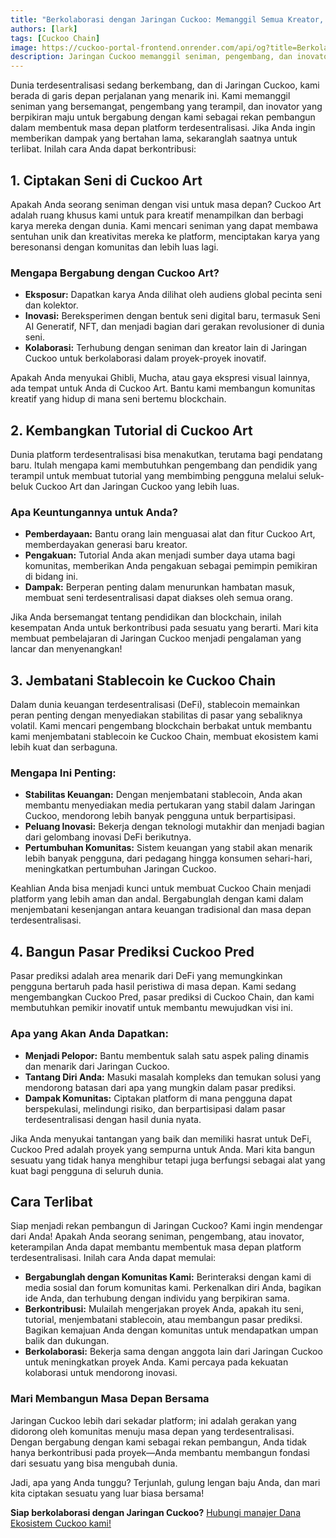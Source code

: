 ```yaml
---
title: "Berkolaborasi dengan Jaringan Cuckoo: Memanggil Semua Kreator, Pengembang, dan Inovator!"
authors: [lark]
tags: [Cuckoo Chain]
image: https://cuckoo-portal-frontend.onrender.com/api/og?title=Berkolaborasi%20dengan%20Jaringan%20Cuckoo%3A%20Memanggil%20Semua%20Kreator%2C%20Pengembang%2C%20dan%20Inovator%21
description: Jaringan Cuckoo memanggil seniman, pengembang, dan inovator yang bersemangat untuk bergabung dengan kami dalam membentuk masa depan platform terdesentralisasi. Kami mencari rekan pembangun untuk menciptakan seni, mengembangkan tutorial, menjembatani stablecoin, dan membangun pasar prediksi di Cuckoo Chain. Jika Anda ingin memberikan dampak di dunia blockchain, inilah kesempatan Anda!
---
```


Dunia terdesentralisasi sedang berkembang, dan di Jaringan Cuckoo, kami berada di garis depan perjalanan yang menarik ini. Kami memanggil seniman yang bersemangat, pengembang yang terampil, dan inovator yang berpikiran maju untuk bergabung dengan kami sebagai rekan pembangun dalam membentuk masa depan platform terdesentralisasi. Jika Anda ingin memberikan dampak yang bertahan lama, sekaranglah saatnya untuk terlibat. Inilah cara Anda dapat berkontribusi:

## 1. **Ciptakan Seni di Cuckoo Art**

Apakah Anda seorang seniman dengan visi untuk masa depan? Cuckoo Art adalah ruang khusus kami untuk para kreatif menampilkan dan berbagi karya mereka dengan dunia. Kami mencari seniman yang dapat membawa sentuhan unik dan kreativitas mereka ke platform, menciptakan karya yang beresonansi dengan komunitas dan lebih luas lagi.

### Mengapa Bergabung dengan Cuckoo Art?

- **Eksposur:** Dapatkan karya Anda dilihat oleh audiens global pecinta seni dan kolektor.
- **Inovasi:** Bereksperimen dengan bentuk seni digital baru, termasuk Seni AI Generatif, NFT, dan menjadi bagian dari gerakan revolusioner di dunia seni.
- **Kolaborasi:** Terhubung dengan seniman dan kreator lain di Jaringan Cuckoo untuk berkolaborasi dalam proyek-proyek inovatif.

Apakah Anda menyukai Ghibli, Mucha, atau gaya ekspresi visual lainnya, ada tempat untuk Anda di Cuckoo Art. Bantu kami membangun komunitas kreatif yang hidup di mana seni bertemu blockchain.

## 2. **Kembangkan Tutorial di Cuckoo Art**

Dunia platform terdesentralisasi bisa menakutkan, terutama bagi pendatang baru. Itulah mengapa kami membutuhkan pengembang dan pendidik yang terampil untuk membuat tutorial yang membimbing pengguna melalui seluk-beluk Cuckoo Art dan Jaringan Cuckoo yang lebih luas.

### Apa Keuntungannya untuk Anda?

- **Pemberdayaan:** Bantu orang lain menguasai alat dan fitur Cuckoo Art, memberdayakan generasi baru kreator.
- **Pengakuan:** Tutorial Anda akan menjadi sumber daya utama bagi komunitas, memberikan Anda pengakuan sebagai pemimpin pemikiran di bidang ini.
- **Dampak:** Berperan penting dalam menurunkan hambatan masuk, membuat seni terdesentralisasi dapat diakses oleh semua orang.

Jika Anda bersemangat tentang pendidikan dan blockchain, inilah kesempatan Anda untuk berkontribusi pada sesuatu yang berarti. Mari kita membuat pembelajaran di Jaringan Cuckoo menjadi pengalaman yang lancar dan menyenangkan!

## 3. **Jembatani Stablecoin ke Cuckoo Chain**

Dalam dunia keuangan terdesentralisasi (DeFi), stablecoin memainkan peran penting dengan menyediakan stabilitas di pasar yang sebaliknya volatil. Kami mencari pengembang blockchain berbakat untuk membantu kami menjembatani stablecoin ke Cuckoo Chain, membuat ekosistem kami lebih kuat dan serbaguna.

### Mengapa Ini Penting:

- **Stabilitas Keuangan:** Dengan menjembatani stablecoin, Anda akan membantu menyediakan media pertukaran yang stabil dalam Jaringan Cuckoo, mendorong lebih banyak pengguna untuk berpartisipasi.
- **Peluang Inovasi:** Bekerja dengan teknologi mutakhir dan menjadi bagian dari gelombang inovasi DeFi berikutnya.
- **Pertumbuhan Komunitas:** Sistem keuangan yang stabil akan menarik lebih banyak pengguna, dari pedagang hingga konsumen sehari-hari, meningkatkan pertumbuhan Jaringan Cuckoo.

Keahlian Anda bisa menjadi kunci untuk membuat Cuckoo Chain menjadi platform yang lebih aman dan andal. Bergabunglah dengan kami dalam menjembatani kesenjangan antara keuangan tradisional dan masa depan terdesentralisasi.

## 4. **Bangun Pasar Prediksi Cuckoo Pred**

Pasar prediksi adalah area menarik dari DeFi yang memungkinkan pengguna bertaruh pada hasil peristiwa di masa depan. Kami sedang mengembangkan Cuckoo Pred, pasar prediksi di Cuckoo Chain, dan kami membutuhkan pemikir inovatif untuk membantu mewujudkan visi ini.

### Apa yang Akan Anda Dapatkan:

- **Menjadi Pelopor:** Bantu membentuk salah satu aspek paling dinamis dan menarik dari Jaringan Cuckoo.
- **Tantang Diri Anda:** Masuki masalah kompleks dan temukan solusi yang mendorong batasan dari apa yang mungkin dalam pasar prediksi.
- **Dampak Komunitas:** Ciptakan platform di mana pengguna dapat berspekulasi, melindungi risiko, dan berpartisipasi dalam pasar terdesentralisasi dengan hasil dunia nyata.

Jika Anda menyukai tantangan yang baik dan memiliki hasrat untuk DeFi, Cuckoo Pred adalah proyek yang sempurna untuk Anda. Mari kita bangun sesuatu yang tidak hanya menghibur tetapi juga berfungsi sebagai alat yang kuat bagi pengguna di seluruh dunia.

## **Cara Terlibat**

Siap menjadi rekan pembangun di Jaringan Cuckoo? Kami ingin mendengar dari Anda! Apakah Anda seorang seniman, pengembang, atau inovator, keterampilan Anda dapat membantu membentuk masa depan platform terdesentralisasi. Inilah cara Anda dapat memulai:

- **Bergabunglah dengan Komunitas Kami:** Berinteraksi dengan kami di media sosial dan forum komunitas kami. Perkenalkan diri Anda, bagikan ide Anda, dan terhubung dengan individu yang berpikiran sama.
- **Berkontribusi:** Mulailah mengerjakan proyek Anda, apakah itu seni, tutorial, menjembatani stablecoin, atau membangun pasar prediksi. Bagikan kemajuan Anda dengan komunitas untuk mendapatkan umpan balik dan dukungan.
- **Berkolaborasi:** Bekerja sama dengan anggota lain dari Jaringan Cuckoo untuk meningkatkan proyek Anda. Kami percaya pada kekuatan kolaborasi untuk mendorong inovasi.

### **Mari Membangun Masa Depan Bersama**

Jaringan Cuckoo lebih dari sekadar platform; ini adalah gerakan yang didorong oleh komunitas menuju masa depan yang terdesentralisasi. Dengan bergabung dengan kami sebagai rekan pembangun, Anda tidak hanya berkontribusi pada proyek—Anda membantu membangun fondasi dari sesuatu yang bisa mengubah dunia.

Jadi, apa yang Anda tunggu? Terjunlah, gulung lengan baju Anda, dan mari kita ciptakan sesuatu yang luar biasa bersama!

**Siap berkolaborasi dengan Jaringan Cuckoo?** [Hubungi manajer Dana Ekosistem Cuckoo kami!](https://t.me/mikethrift)
